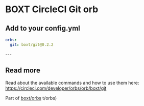 # BOXT CircleCI Git orb

<!--
The version number below is automatically populated by a GitHub workflow.
You can see how this works in ./github/workflows/update-readme-workflow.yml
-->

<!-- VERSION_SNIPPET_START -->
## Add to your config.yml

``` yml
orbs:
  git: boxt/git@0.2.2

```

---<!-- VERSION_SNIPPET_END -->

## Read more

Read about the available commands and how to use them here:
https://circleci.com/developer/orbs/orb/boxt/git

Part of [boxt/orbs](https://github.com/boxt/orbs)
t/orbs)
